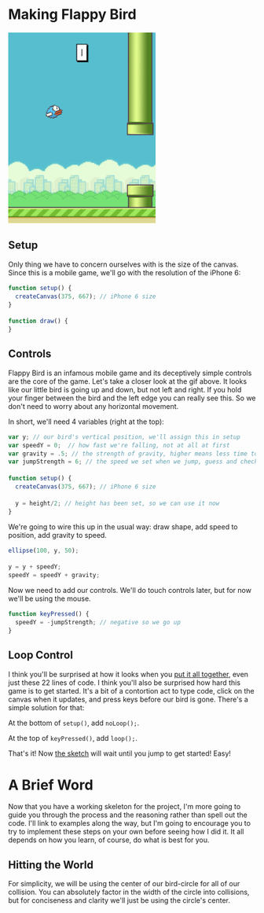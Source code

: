# Making Flappy Bird

![It's Flappy Bird!](flap.gif)

## Setup

Only thing we have to concern ourselves with is the size of the canvas. Since this is a mobile game, we'll go with the resolution of the iPhone 6:

```Javascript
function setup() {
  createCanvas(375, 667); // iPhone 6 size
}

function draw() {
}
```

## Controls

Flappy Bird is an infamous mobile game and its deceptively simple controls are the core of the game. Let's take a closer look at the gif above. It looks like our little bird is going up and down, but not left and right. If you hold your finger between the bird and the left edge you can really see this. So we don't need to worry about any horizontal movement.

In short, we'll need 4 variables (right at the top):

```Javascript
var y; // our bird's vertical position, we'll assign this in setup
var speedY = 0;  // how fast we're falling, not at all at first
var gravity = .5; // the strength of gravity, higher means less time to react
var jumpStrength = 6; // the speed we set when we jump, guess and check until it feels right

function setup() {
  createCanvas(375, 667); // iPhone 6 size

  y = height/2; // height has been set, so we can use it now
}
```

We're going to wire this up in the usual way: draw shape, add speed to position, add gravity to speed.

```Javascript
ellipse(100, y, 50);

y = y + speedY;
speedY = speedY + gravity;
```

Now we need to add our controls. We'll do touch controls later, but for now we'll be using the mouse.

```Javascript
function keyPressed() {
  speedY = -jumpStrength; // negative so we go up
}
```

## Loop Control

I think you'll be surprised at how it looks when you [put it all together](https://codepen.io/crhallberg/pen/VMYWqP), even just these 22 lines of code. I think you'll also be surprised how hard this game is to get started. It's a bit of a contortion act to type code, click on the canvas when it updates, and press keys before our bird is gone. There's a simple solution for that:

At the bottom of `setup()`, add `noLoop();`.

At the top of `keyPressed()`, add `loop();`.

That's it! Now [the sketch](https://codepen.io/crhallberg/pen/YrPQBZ) will wait until you jump to get started! Easy!

# A Brief Word

Now that you have a working skeleton for the project, I'm more going to guide you through the process and the reasoning rather than spell out the code. I'll link to examples along the way, but I'm going to encourage you to try to implement these steps on your own before seeing how I did it. It all depends on how you learn, of course, do what is best for you.

## Hitting the World

For simplicity, we will be using the center of our bird-circle for all of our collision. You can absolutely factor in the width of the circle into collisions, but for conciseness and clarity we'll just be using the circle's center.
